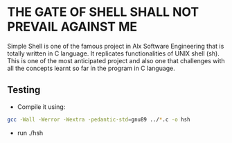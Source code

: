 # THE GATE OF SHELL SHALL NOT PREVAIL AGAINST ME

Simple Shell is one of the famous project in Alx Software Engineering that is totally written in C language. It replicates functionalities of UNIX shell (sh). This is one of the most anticipated project and also one that challenges with all the concepts learnt so far in the program in C language.

## Testing

- Compile it using: 
```sh 
gcc -Wall -Werror -Wextra -pedantic-std=gnu89 ../*.c -o hsh
```
- run ./hsh
